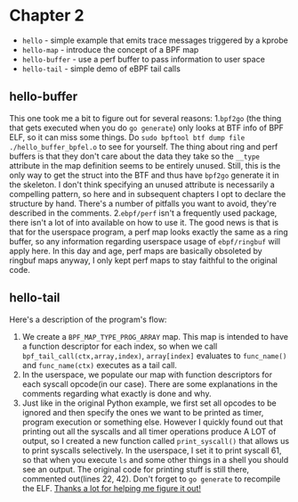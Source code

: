 # Chapter 2

* `hello` - simple example that emits trace messages triggered by a kprobe
* `hello-map` - introduce the concept of a BPF map
* `hello-buffer` - use a perf buffer to pass information to user space
* `hello-tail` - simple demo of eBPF tail calls

## hello-buffer
This one took me a bit to figure out for several reasons:
1.`bpf2go` (the thing that gets executed when you do `go generate`) only looks at BTF info of BPF ELF, so it can miss some things. Do `sudo bpftool btf dump file ./hello_buffer_bpfel.o` to see for yourself. The thing about ring and perf buffers is that they don't care about the data they take so the `__type` attribute in the map definition seems to be entirely unused. Still, this is the only way to get the struct into the BTF and thus have `bpf2go` generate it in the skeleton. I don't think specifying an unused attribute is necessarily a compelling pattern, so here and in subsequent chapters I opt to declare the structure by hand. There's a number of pitfalls you want to avoid, they're described in the comments. 
2.`ebpf/perf` isn't a frequently used package, there isn't a lot of into available on how to use it. The good news is that is that for the userspace program, a perf map looks exactly the same as a ring buffer, so any information regarding userspace usage of `ebpf/ringbuf` will apply here. In this day and age, perf maps are basically obsoleted by ringbuf maps anyway, I only kept perf maps to stay faithful to the original code.

## hello-tail
Here's a description of the program's flow:
1. We create a `BPF_MAP_TYPE_PROG_ARRAY` map. This map is intended to have a function descriptor for each index, so when we call `bpf_tail_call(ctx,array,index)`, `array[index]` evaluates to `func_name()` and `func_name(ctx)` executes as a tail call.
2. In the userspace, we populate our map with function descriptors for each syscall opcode(in our case). There are some explanations in the comments regarding what exactly is done and why.
3. Just like in the original Python example, we first set all opcodes to be ignored and then specify the ones we want to be printed as timer, program execution or something else. However I quickly found out that printing out all the syscalls and all timer operations produce A LOT of output, so I created a new function called `print_syscall()` that allows us to print syscalls selectively. In the userspace, I set it to print syscall 61, so that when you execute `ls` and some other things in a shell you should see an output. The original code for printing stuff is still there, commented out(lines 22, 42). Don't forget to `go generate` to recompile the ELF. 
[Thanks a lot for helping me figure it out!](https://stackoverflow.com/questions/70886166/bpf-tail-call-not-called)
